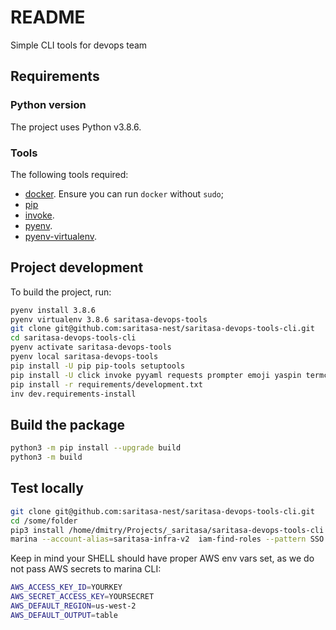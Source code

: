 # README

Simple CLI tools for devops team

## Requirements

### Python version

The project uses Python v3.8.6.

### Tools

The following tools required:
  * [docker](https://docs.docker.com/install/).
    Ensure you can run `docker` without `sudo`;
  * [pip](https://pypi.org/project/pip/)
  * [invoke](https://pypi.org/project/invoke/).
  * [pyenv](https://github.com/pyenv/pyenv).
  * [pyenv-virtualenv](https://github.com/pyenv/pyenv-virtualenv).    

## Project development

To build the project, run:

```bash
pyenv install 3.8.6
pyenv virtualenv 3.8.6 saritasa-devops-tools
git clone git@github.com:saritasa-nest/saritasa-devops-tools-cli.git
cd saritasa-devops-tools-cli
pyenv activate saritasa-devops-tools
pyenv local saritasa-devops-tools
pip install -U pip pip-tools setuptools
pip install -U click invoke pyyaml requests prompter emoji yaspin termcolor
pip install -r requirements/development.txt
inv dev.requirements-install
```

## Build the package

```bash
python3 -m pip install --upgrade build
python3 -m build
```

## Test locally

```bash
git clone git@github.com:saritasa-nest/saritasa-devops-tools-cli.git
cd /some/folder
pip3 install /home/dmitry/Projects/_saritasa/saritasa-devops-tools-cli
marina --account-alias=saritasa-infra-v2  iam-find-roles --pattern SSO | jq
```

Keep in mind your SHELL should have proper AWS env vars set, as we do not pass AWS secrets to marina CLI:

```bash
AWS_ACCESS_KEY_ID=YOURKEY
AWS_SECRET_ACCESS_KEY=YOURSECRET
AWS_DEFAULT_REGION=us-west-2
AWS_DEFAULT_OUTPUT=table
```
